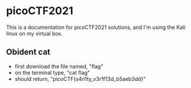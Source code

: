 # picoCTF2021

This is a documentation for picoCTF2021 solutions, and I'm using the Kali linux on my virtual box.

## Obident cat 
* first download the file named, "flag"
* on the terminal type, "cat flag"
* should return, "picoCTF{s4n1ty_v3r1f13d_b5aeb3dd}"

